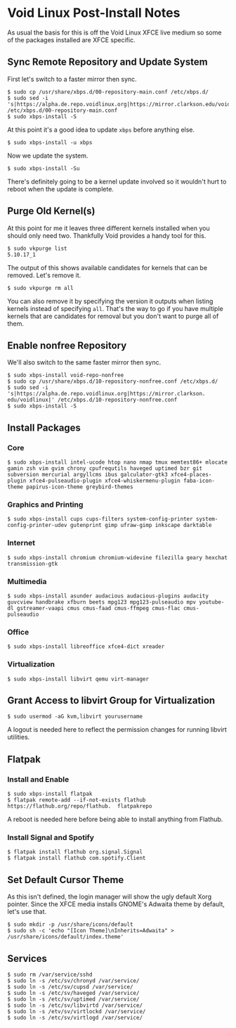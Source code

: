 # Void Linux Post-Install Notes

As usual the basis for this is off the Void Linux XFCE live medium so some of
the packages installed are XFCE specific.

## Sync Remote Repository and Update System

First let's switch to a faster mirror then sync.

```console
$ sudo cp /usr/share/xbps.d/00-repository-main.conf /etc/xbps.d/
$ sudo sed -i 's|https://alpha.de.repo.voidlinux.org|https://mirror.clarkson.edu/voidlinux|' /etc/xbps.d/00-repository-main.conf
$ sudo xbps-install -S
```

At this point it's a good idea to update `xbps` before anything else.

```console
$ sudo xbps-install -u xbps
```

Now we update the system.

```console
$ sudo xbps-install -Su
```

There's definitely going to be a kernel update involved so it wouldn't hurt to
reboot when the update is complete.

## Purge Old Kernel(s)

At this point for me it leaves three different kernels installed when you
should only need two. Thankfully Void provides a handy tool for this.

```console
$ sudo vkpurge list
5.10.17_1
```

The output of this shows available candidates for kernels that can be removed.
Let's remove it.

```console
$ sudo vkpurge rm all
```

You can also remove it by specifying the version it outputs when listing
kernels instead of specifying `all`. That's the way to go if you have
multiple kernels that are candidates for removal but you don't want to purge
all of them.

## Enable nonfree Repository

We'll also switch to the same faster mirror then sync.

```console
$ sudo xbps-install void-repo-nonfree
$ sudo cp /usr/share/xbps.d/10-repository-nonfree.conf /etc/xbps.d/
$ sudo sed -i 's|https://alpha.de.repo.voidlinux.org|https://mirror.clarkson.   edu/voidlinux|' /etc/xbps.d/10-repository-nonfree.conf
$ sudo xbps-install -S
```

## Install Packages

### Core

```console
$ sudo xbps-install intel-ucode htop nano nmap tmux memtest86+ mlocate gamin zsh vim gvim chrony cpufrequtils haveged uptimed bzr git subversion mercurial argyllcms ibus galculator-gtk3 xfce4-places-plugin xfce4-pulseaudio-plugin xfce4-whiskermenu-plugin faba-icon-theme papirus-icon-theme greybird-themes
```

### Graphics and Printing

```console
$ sudo xbps-install cups cups-filters system-config-printer system-config-printer-udev gutenprint gimp ufraw-gimp inkscape darktable
```

### Internet

```console
$ sudo xbps-install chromium chromium-widevine filezilla geary hexchat transmission-gtk
```

### Multimedia

```console
$ sudo xbps-install asunder audacious audacious-plugins audacity guvcview handbrake xfburn beets mpg123 mpg123-pulseaudio mpv youtube-dl gstreamer-vaapi cmus cmus-faad cmus-ffmpeg cmus-flac cmus-pulseaudio
```

### Office

```console
$ sudo xbps-install libreoffice xfce4-dict xreader
```

### Virtualization

```console
$ sudo xbps-install libvirt qemu virt-manager
```

## Grant Access to libvirt Group for Virtualization

```console
$ sudo usermod -aG kvm,libvirt yourusername
```

A logout is needed here to reflect the permission changes for running libvirt
utilities.

## Flatpak

### Install and Enable

```console
$ sudo xbps-install flatpak
$ flatpak remote-add --if-not-exists flathub https://flathub.org/repo/flathub.  flatpakrepo
```

A reboot is needed here before being able to install anything from Flathub.

### Install Signal and Spotify

```console
$ flatpak install flathub org.signal.Signal
$ flatpak install flathub com.spotify.Client
```

## Set Default Cursor Theme

As this isn't defined, the login manager will show the ugly default Xorg
pointer. Since the XFCE media installs GNOME's Adwaita theme by default, let's
use that.

```console
$ sudo mkdir -p /usr/share/icons/default
$ sudo sh -c 'echo "[Icon Theme]\nInherits=Adwaita" > /usr/share/icons/default/index.theme'
```

## Services

```console
$ sudo rm /var/service/sshd
$ sudo ln -s /etc/sv/chronyd /var/service/
$ sudo ln -s /etc/sv/cupsd /var/service/
$ sudo ln -s /etc/sv/haveged /var/service/
$ sudo ln -s /etc/sv/uptimed /var/service/
$ sudo ln -s /etc/sv/libvirtd /var/service/
$ sudo ln -s /etv/sv/virtlockd /var/service/
$ sudo ln -s /etc/sv/virtlogd /var/service/
```
